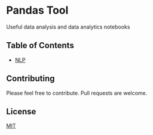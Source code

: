 # Pandas Tool
Useful data analysis and data analytics notebooks




## Table of Contents

- [NLP](./NLP/)

## Contributing
Please feel free to contribute. Pull requests are welcome.

## License
[MIT](https://choosealicense.com/licenses/mit/)
